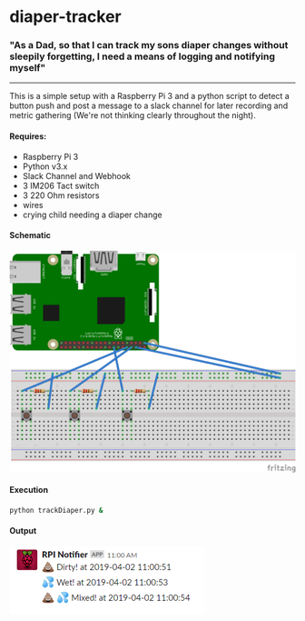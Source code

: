 # diaper-tracker


### "As a Dad, so that I can track my sons diaper changes without sleepily forgetting, I need a means of logging and notifying myself"
----

This is a simple setup with a Raspberry Pi 3 and a python script to detect a button push and post a message to a slack channel for later recording and metric gathering (We're not thinking clearly throughout the night).

#### Requires:
+ Raspberry Pi 3
+ Python v3.x
+ Slack Channel and Webhook
+ 3 IM206 Tact switch
+ 3 220 Ohm resistors
+ wires
+ crying child needing a diaper change

#### Schematic
![](diaper_tracker_sketch_bb.png)

#### Execution
```bash
python trackDiaper.py &
```

#### Output
![](slack_output.png)
